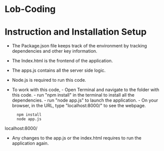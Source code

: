 # Lob-Coding
# Instruction and Installation Setup
* The Package.json file keeps track of the environment by tracking dependencies and other key information.

* The Index.html is the frontend of the application.

* The apps.js contains all the server side logic.

* Node.js is required to run this code.

* To work with this code, - Open Terminal and navigate to the folder with this code. - run "npm install" in the terminal to install all the dependencies. - run "node app.js" to launch the application. - On your browser, in the URL, type "localhost:8000/" to see the webpage.

  		npm install
  		node app.js
localhost:8000/

* Any changes to the app.js or the index.html requires to run the application again.

